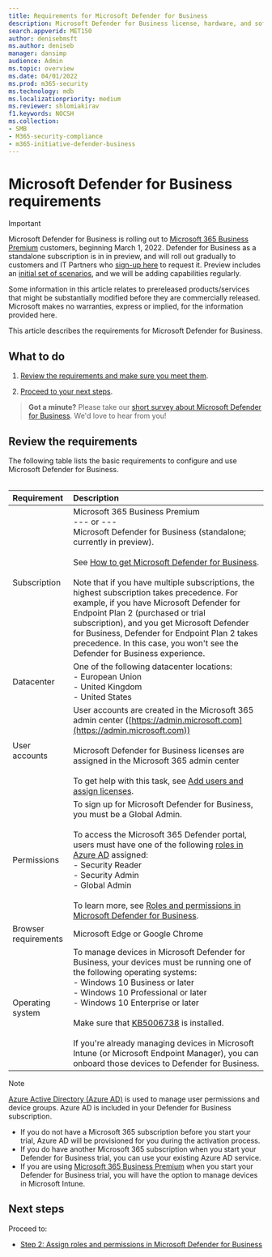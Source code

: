 ```yaml
---
title: Requirements for Microsoft Defender for Business
description: Microsoft Defender for Business license, hardware, and software requirements
search.appverid: MET150
author: denisebmsft
ms.author: deniseb
manager: dansimp 
audience: Admin
ms.topic: overview
ms.date: 04/01/2022
ms.prod: m365-security
ms.technology: mdb
ms.localizationpriority: medium
ms.reviewer: shlomiakirav
f1.keywords: NOCSH 
ms.collection: 
- SMB
- M365-security-compliance
- m365-initiative-defender-business
---
```


# Microsoft Defender for Business requirements

> [!IMPORTANT]
> Microsoft Defender for Business is rolling out to [Microsoft 365 Business Premium](../../business-premium/index.md) customers, beginning March 1, 2022. Defender for Business as a standalone subscription is in in preview, and will roll out gradually to customers and IT Partners who [sign-up here](https://aka.ms/mdb-preview) to request it. Preview includes an [initial set of scenarios](mdb-tutorials.md#try-these-preview-scenarios), and we will be adding capabilities regularly.
> 
> Some information in this article relates to prereleased products/services that might be substantially modified before they are commercially released. Microsoft makes no warranties, express or implied, for the information provided here. 

This article describes the requirements for Microsoft Defender for Business.

## What to do

1. [Review the requirements and make sure you meet them](#review-the-requirements).

2. [Proceed to your next steps](#next-steps).

>
> **Got a minute?**
> Please take our <a href="https://microsoft.qualtrics.com/jfe/form/SV_0JPjTPHGEWTQr4y" target="_blank">short survey about Microsoft Defender for Business</a>. We'd love to hear from you!
>

## Review the requirements

The following table lists the basic requirements to configure and use Microsoft Defender for Business. <br/><br/>

| Requirement | Description |
|:---|:---|
| Subscription | Microsoft 365 Business Premium <br/>--- or ---<br/>Microsoft Defender for Business (standalone; currently in preview). <br/><br/> See [How to get Microsoft Defender for Business](get-defender-business.md).<br/><br/>Note that if you have multiple subscriptions, the highest subscription takes precedence. For example, if you have Microsoft Defender for Endpoint Plan 2 (purchased or trial subscription), and you get Microsoft Defender for Business, Defender for Endpoint Plan 2 takes precedence. In this case, you won't see the Defender for Business experience.  |
| Datacenter | One of the following datacenter locations: <br/>- European Union <br/>- United Kingdom <br/>- United States |
| User accounts | User accounts are created in the Microsoft 365 admin center ([https://admin.microsoft.com](https://admin.microsoft.com))<br/><br/>Microsoft Defender for Business licenses are assigned in the Microsoft 365 admin center<br/><br/>To get help with this task, see [Add users and assign licenses](../../admin/add-users/add-users.md). |
| Permissions  | To sign up for Microsoft Defender for Business, you must be a Global Admin.<br/><br/>To access the Microsoft 365 Defender portal, users must have one of the following [roles in Azure AD](mdb-roles-permissions.md) assigned: <br/>- Security Reader<br/>- Security Admin<br/>- Global Admin<br/><br/>To learn more, see [Roles and permissions in Microsoft Defender for Business](mdb-roles-permissions.md). |
| Browser requirements | Microsoft Edge or Google Chrome |
| Operating system | To manage devices in Microsoft Defender for Business, your devices must be running one of the following operating systems: <br/>- Windows 10 Business or later <br/>- Windows 10 Professional or later <br/>- Windows 10 Enterprise or later <br/><br/>Make sure that [KB5006738](https://support.microsoft.com/topic/october-26-2021-kb5006738-os-builds-19041-1320-19042-1320-and-19043-1320-preview-ccbce6bf-ae00-4e66-9789-ce8e7ea35541) is installed. <br/><br/>If you're already managing devices in Microsoft Intune (or Microsoft Endpoint Manager), you can onboard those devices to Defender for Business. |

> [!NOTE]
> [Azure Active Directory (Azure AD)](/azure/active-directory/fundamentals/active-directory-whatis) is used to manage user permissions and device groups. Azure AD is included in your Defender for Business subscription. 
> - If you do not have a Microsoft 365 subscription before you start your trial, Azure AD will be provisioned for you during the activation process. 
> - If you do have another Microsoft 365 subscription when you start your Defender for Business trial, you can use your existing Azure AD service. 
> - If you are using [Microsoft 365 Business Premium](../../business/index.yml) when you start your Defender for Business trial, you will have the option to manage devices in Microsoft Intune. 

## Next steps

Proceed to:

- [Step 2: Assign roles and permissions in Microsoft Defender for Business](mdb-roles-permissions.md) 
 